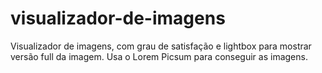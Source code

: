 # visualizador-de-imagens
Visualizador de imagens, com grau de satisfação e lightbox para mostrar versão full da imagem. Usa o Lorem Picsum para conseguir as imagens.
